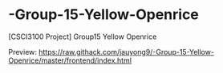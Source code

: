 # -Group-15-Yellow-Openrice
[CSCI3100 Project] Group15 Yellow Openrice


Preview:
https://raw.githack.com/jauyong9/-Group-15-Yellow-Openrice/master/frontend/index.html

